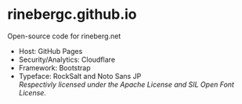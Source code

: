 # rinebergc.github.io
Open-source code for rineberg.net

- Host: GitHub Pages
- Security/Analytics: Cloudflare
- Framework: Bootstrap
- Typeface: RockSalt and Noto Sans JP  
_Respectivly licensed under the Apache License and SIL Open Font License._
